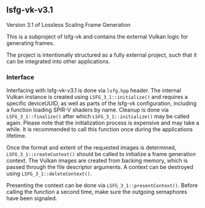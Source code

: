 ## lsfg-vk-v3.1
Version 3.1 of Lossless Scaling Frame Generation

This is a subproject of lsfg-vk and contains the external Vulkan logic for generating frames.

The project is intentionally structured as a fully external project, such that it can be integrated into other applications.

### Interface

Interfacing with lsfg-vk-v3.1 is done via `lsfg.hpp` header. The internal Vulkan instance is created using `LSFG_3_1::initialize()` and requires a specific deviceUUID, as well as parts of the lsfg-vk configuration, including a function loading SPIR-V shaders by name. Cleanup is done via `LSFG_3_1::finalize()` after which `LSFG_3_1::initialize()` may be called again. Please note that the initialization process is expensive and may take a while. It is recommended to call this function once during the applications lifetime.

Once the format and extent of the requested images is determined, `LSFG_3_1::createContext()` should be called to initialize a frame generation context. The Vulkan images are created from backing memory, which is passed through the file descriptor arguments. A context can be destroyed using `LSFG_3_1::deleteContext()`.

Presenting the context can be done via `LSFG_3_1::presentContext()`. Before calling the function a second time, make sure the outgoing semaphores have been signaled.

